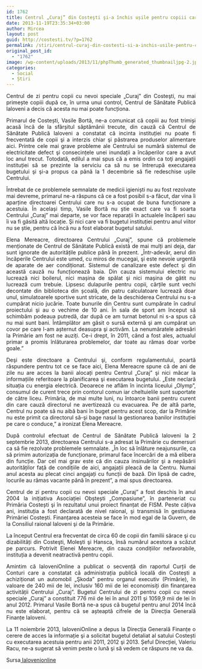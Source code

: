 ```yaml
---
id: 1762
title: Centrul „Curaj” din Costeşti şi-a închis ușile pentru copiii care îl frecventau
date: 2013-11-19T23:35:34+03:00
author: Mircea
layout: post
guid: http://costesti.tv/?p=1762
permalink: /stiri/centrul-curaj-din-costesti-si-a-inchis-usile-pentru-copiii-care-il-frecventau/
original_post_id:
  - "1762"
image: /wp-content/uploads/2013/11/phpThumb_generated_thumbnailjpg-2.jpg
categories:
  - Social
  - Știri
---
```

<p style="text-align: justify;">
  Centrul de zi pentru copii cu nevoi speciale „Curaj” din Costeşti, nu mai primește copiii după ce, în urma unui control, Centrul de Sănătate Publică Ialoveni a decis că acesta nu mai poate funcționa.
</p>

<p style="text-align: justify;">
  Primarul de Costești, Vasile Bortă, ne-a comunicat că copiii au fost trimiși acasă încă de la sfârșitul săptămânii trecute, din cauză că Centrul de Sănătate Publică Ialoveni a constatat că incinta instituției nu poate fi frecventată de copii şi a interzis chiar şi păstrarea produselor alimentare aici. Printre cele mai grave probleme ale Centrului se numără sistemul de electricitate defect şi consecințele unei inundații a încăperilor care a avut loc anul trecut. <!--more-->Totodată, edilul a mai spus că a emis ordin ca toţi angajații instituției să se prezinte la serviciu ca să nu se întrerupă executarea bugetului şi şi-a propus ca până la 1 decembrie să fie redeschise ușile Centrului.
</p>

<p style="text-align: justify;">
  Întrebat de ce problemele semnalate de medicii igieniști nu au fost rezolvate mai devreme, primarul ne-a răspuns că ce a fost posibil s-a făcut, dar vina îi aparține directoarei Centrului care nu s-a ocupat de buna funcționare a acestuia. În același timp, Vasile Bortă nu știe exact care va fi soarta Centrului „Curaj” mai departe, se vor face reparații în actualele încăperi sau îi va fi găsită altă locație. Şi nici care va fi bugetul instituției pentru anul viitor nu se știe, pentru că încă nu a fost elaborat bugetul satului.
</p>

<p style="text-align: justify;">
  Elena Mereacre, directoarea Centrului „Curaj”, spune că problemele menționate de Centrul de Sănătate Publică există de mai mulți ani deja, dar sunt ignorate de autoritățile publice până în prezent. „Într-adevăr, aerul din încăperile Centrului este umed, cu miros de mucegai, şi este nevoie urgentă de aparate de aer condiționat. Sistemul de canalizare este defect şi din această cauză nu funcționează baia. Din cauza sistemului electric nu lucrează nici boilerul, nici mașina de spălat şi nici mașina de gătit nu lucrează cum trebuie. Lipsesc dulapurile pentru copii, cărțile sunt vechi decontate din biblioteca din școală, din patru calculatoare lucrează doar unul, simulatoarele sportive sunt stricate, de la deschiderea Centrului nu s-a cumpărat nicio jucărie. Toate bunurile din Centru sunt cumpărate în cadrul proiectului şi au o vechime de 10 ani. În sala de sport am început să schimbăm podeaua putredă, dar după ce am turnat betonul ni s-a spus că nu mai sunt bani. Întâmplător am găsit o sursă externă şi am cumpărat un covor pe care l-am așternut deasupra şi activăm. La nenumăratele adresări la Primărie am fost ne auziți. Ce-i drept, în 2011, când a fost ales, actualul primar a promis înlăturarea problemelor, dar toate au rămas doar vorbe goale.”
</p>

<p style="text-align: justify;">
  Deşi este directoare a Centrului şi, conform regulamentului, poartă răspundere pentru tot ce se face aici, Elena Mereacre spune că de ani de zile nu are acces la banii alocați pentru Centrul „Curaj” şi nici măcar la informațiile referitoare la planificarea şi executarea bugetului. „Este neclară situația cu energia electrică. Deoarece ne aflăm în incinta liceului „Olymp”, consumul de curent trece prin contorul comun iar cheltuielile sunt suportate de către liceu. Primăria, de mai multe luni, nu întoarce banii pentru curent din care cauză directorul ne avertizează cu evacuarea. Pe de altă parte, Centrul nu poate să nu aibă bani în buget pentru acest scop, dar la Primărie nu este primit ca directorul să-şi bage nasul la gestionarea banilor instituției pe care o conduce,” a ironizat Elena Mereacre.
</p>

<p style="text-align: justify;">
  După controlul efectuat de Centrul de Sănătate Publică Ialoveni la 2 septembrie 2013, directoarea Centrului s-a adresat la Primărie cu demersuri ca să fie rezolvate problemele semnalate. „În loc să înlăture neajunsurile, ca să primim autorizația de funcționare, primarul face încercări de a mă elibera din funcție. Dar cel mai grav este că din cauza insinuărilor şi a nepăsării autorităților faţă de condițiile de aici, angajații pleacă de la Centru. Numai anul acesta au plecat cinci angajați cu funcții de bază. Din lipsă de cadre, locurile au rămas vacante până în prezent”, a mai spus directoarea.
</p>

<p style="text-align: justify;">
  Centrul de zi pentru copii cu nevoi speciale „Curaj” a fost deschis în anul 2004 la inițiativa Asociației Obștești „Compasiune”, în parteneriat cu Primăria Costești şi în rezultatul unui proiect finanțat de FISM. Peste câțiva ani, instituția a fost declarată de nivel raional, şi transmisă în gestiunea Primăriei Costești. Finanțarea acesteia se face în mod egal de la Guvern, de la Consiliul raional Ialoveni şi de la Primărie.
</p>

<p style="text-align: justify;">
  La început Centrul era frecventat de circa 60 de copii din familii sărace şi cu dizabilități din Costeşti, Moleşti şi Hansca, însă numărul acestora a scăzut pe parcurs. Potrivit Elenei Mereacre, din cauza condițiilor nefavorabile, instituția a devenit neatractivă pentru copii.
</p>

<p style="text-align: justify;">
  Amintim că IaloveniOnline a publicat o secvență din raportul Curții de Conturi care a constatat că administrația publică locală din Costești a achiziționat un automobil „Şkoda” pentru organul executiv (Primărie), în valoare de 240 mii de lei, inclusiv 160 mii de lei economisiți din finanțarea activității Centrului „Curaj”. Bugetul Centrului de zi pentru copii cu nevoi speciale „Curaj” a constituit 776 mii de lei în anul 2011 şi 1059,9 mii de lei în anul 2012. Primarul Vasile Bortă ne-a spus că bugetul pentru anul 2014 încă nu este elaborat, pentru că se așteaptă cifrele de la Direcția Generală Finanțe Ialoveni.
</p>

<p style="text-align: justify;">
  La 11 noiembrie 2013, IaloveniOnline a depus la Direcţia Generală Finanțe o cerere de acces la informație şi a solicitat bugetul detaliat al satului Costești cu executarea acestuia pentru anii 2011, 2012 şi 2013. Șeful Direcției, Valeriu Racu, ne-a sugerat să venim peste o lună şi să vedem ce răspuns ne va da.
</p>

<p style="text-align: justify;">
  Sursa<a href="http://ialovenionline.md/"> Ialovenionline</a>
</p>